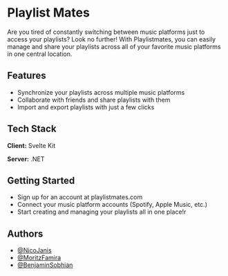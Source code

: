 # Playlist Mates

Are you tired of constantly switching between music platforms just to access your playlists? Look no further! With Playlistmates, you can easily manage and share your playlists across all of your favorite music platforms in one central location.



## Features

- Synchronize your playlists across multiple music platforms
- Collaborate with friends and share playlists with them
- Import and export playlists with just a few clicks



## Tech Stack

**Client:** Svelte Kit

**Server:** .NET




## Getting Started

- Sign up for an account at playlistmates.com
- Connect your music platform accounts (Spotify, Apple Music, etc.)
- Start creating and managing your playlists all in one place!r


## Authors

- [@NicoJanis](https://github.com/NicoJanis)
- [@MoritzFamira](https://github.com/MoritzFamira)
- [@BenjaminSobhian](https://github.com/BenjaminSobhian)
